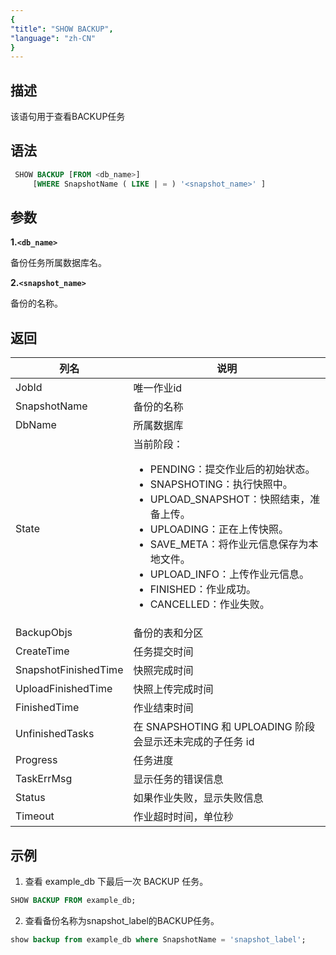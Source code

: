 ```yaml
---
{
"title": "SHOW BACKUP",
"language": "zh-CN"
}
---
```


<!--
Licensed to the Apache Software Foundation (ASF) under one
or more contributor license agreements.  See the NOTICE file
distributed with this work for additional information
regarding copyright ownership.  The ASF licenses this file
to you under the Apache License, Version 2.0 (the
"License"); you may not use this file except in compliance
with the License.  You may obtain a copy of the License at

  http://www.apache.org/licenses/LICENSE-2.0

Unless required by applicable law or agreed to in writing,
software distributed under the License is distributed on an
"AS IS" BASIS, WITHOUT WARRANTIES OR CONDITIONS OF ANY
KIND, either express or implied.  See the License for the
specific language governing permissions and limitations
under the License.
-->

## 描述

该语句用于查看BACKUP任务

## 语法

```sql
 SHOW BACKUP [FROM <db_name>]
     [WHERE SnapshotName ( LIKE | = ) '<snapshot_name>' ]
```

## 参数

**1.`<db_name>`**

备份任务所属数据库名。

**2.`<snapshot_name>`**

备份的名称。

## 返回

| 列名 | 说明 |
| -- | -- |
| JobId | 唯一作业id |
| SnapshotName | 备份的名称 |
| DbName | 所属数据库 |
| State | 当前阶段：<ul><li>PENDING：提交作业后的初始状态。</li><li>SNAPSHOTING：执行快照中。</li><li>UPLOAD_SNAPSHOT：快照结束，准备上传。</li><li>UPLOADING：正在上传快照。</li><li>SAVE_META：将作业元信息保存为本地文件。</li><li>UPLOAD_INFO：上传作业元信息。</li><li>FINISHED：作业成功。</li><li>CANCELLED：作业失败。</li></ul> |
| BackupObjs | 备份的表和分区 |
| CreateTime | 任务提交时间 |
| SnapshotFinishedTime | 快照完成时间 |
| UploadFinishedTime | 快照上传完成时间 |
| FinishedTime | 作业结束时间 |
| UnfinishedTasks | 在 SNAPSHOTING 和 UPLOADING 阶段会显示还未完成的子任务 id |
| Progress |  任务进度 |
| TaskErrMsg | 显示任务的错误信息 |
| Status | 如果作业失败，显示失败信息 |
| Timeout | 作业超时时间，单位秒 |

## 示例

1. 查看 example_db 下最后一次 BACKUP 任务。

```sql
SHOW BACKUP FROM example_db;
```

2. 查看备份名称为snapshot_label的BACKUP任务。

```sql
show backup from example_db where SnapshotName = 'snapshot_label';
```
